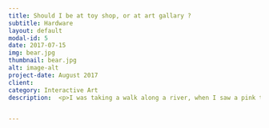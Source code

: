 ```yaml
---
title: Should I be at toy shop, or at art gallary ?
subtitle: Hardware
layout: default
modal-id: 5
date: 2017-07-15
img: bear.jpg
thumbnail: bear.jpg
alt: image-alt
project-date: August 2017
client:
category: Interactive Art
description:  <p>I was taking a walk along a river, when I saw a pink teddy bear dangling over an old clothing bin. I couldn’t make out why it was there. What stories it held, whether someone got tired of it and abandoned it. Nevertheless, I did not want to leave the bear there so I held it with my two hands and brought it home as if all-possessed.</p> <br> <img src="img/portfolio/bear2.jpg" class="img-responsive img-centered" alt="oo"><br> <p>Perhaps, from the first time I saw it, I might have wanted to put some power into my bear by attaching a mechanical device to it. A few weeks later, the bear could move by itself with combinations of bolts, nuts, iron plates, and Arduino technology. It no longer looks like the dirty bear that was on top of a clothing bin. </p> <img src="img/portfolio/bear3.jpg" class="img-responsive img-centered" alt="oo"><br> <p>As Andre puts it, "It is better to visit an art museum than to look at nature to become an artist." The meaning of beauty to an artist means, above all, that it exists in relation to art and art history. But we need to question the authority of modern art that comes from 'system' as the cornerstone, not from the work itself.</p><img src="img/portfolio/bear4.jpg" class="img-responsive img-centered" alt="oo"> <p>The moving pink bear doll plays a role in reviving the ambiguity of contemporary art about pieces that becomes an artwork if people in the main system approve of it. "I was in a trash bin and now I am a bear who can move on my own. Do I have to go back to the toy store or have I become a work of art?"</p>t <div class="embed-responsive embed-responsive-16by9"> <iframe src="https://player.vimeo.com/video/292702033" class="embed-responsive-item" frameborder="0" webkitallowfullscreen mozallowfullscreen allowfullscreen></iframe></div> <br>  Should I be at toy shop, or at art gallary ? 2017 <br>  -----------------------------------------------------------------------------<br> <br> <p>부드럽고, 만지고 싶으며, 한 번쯤 안아보고 싶은 작품을 만들고자 했다. 마주치기만 해도 심장이 두근거리고 얼굴이 찌푸려지는 제도권 속의 흔한 미술작품을 탄생시킬 마음은 없었다. 사람들이 웃고 즐길 수 있는 작품을 만드는 걸 목표로 했다.</p> <p>강을 따라 걷던 중, 헌 옷 수거함 위에 덩그러니 놓여 있는 분홍색 곰 인형을 보았다. 왜 거기에 놓여있었는지 알 수 없었다. 누군가에게 질려서 버려진 것인지 사연이 담겨 있을지, 아무것도 짐작할 수 없었다. 그런데도 무언가에 홀린 듯, 곰 인형을 그대로 두고 싶지 않았다. 양손 그대로 안아서 집에 데려왔다.</p> <p>아마 처음 봤을 때부터 곰돌이에 기계장치를 부착해 힘을 불어넣고 싶었나 보다. 몇 주 후 곰돌이는 볼트, 너트, 철판, 아두이노와 결합하여 혼자 움직일 수 있게 되었다. 과거의 힘없고 꼬질꼬질했던, 헌 옷 수거함 위의 곰돌이는 찾아볼 수 없었다.</p> <p>앙드레 말로는 “자연을 바라보는 것이 아니라 미술관을 방문함으로써 화가가 되는 것”이라고 말했다. 예술가에게 미(美)는 무엇보다 예술과 예술사와의 관련 아래에서 존재한다는 뜻이다. 하지만 우리는 작품이 초석이 아닌, ‘제도’가 초석이 되어 작품을 만들어내는 예술의 권위에 의문을 가질 필요가 있다.</p> <p>움직이는 분홍색 곰돌이는 제도권 안에 있는 사람들이 인정하면 작품이 되는 현대미술의 모호함을 반추하게끔 하는 역할을 한다. “저는 쓰레기통 안에 있다가 이제는 스스로 움직일 수 있는 곰돌이가 되었어요. 생기를 가진 저는 다시 장난감 가게로 가야 하나요, 작품이 되었을까요?”</p>


---
```


